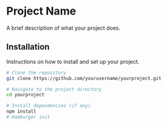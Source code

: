 # Project Name

A brief description of what your project does.

## Installation

Instructions on how to install and set up your project.

```bash
# Clone the repository
git clone https://github.com/yourusername/yourproject.git

# Navigate to the project directory
cd yourproject

# Install dependencies (if any)
npm install
# Hamburger init